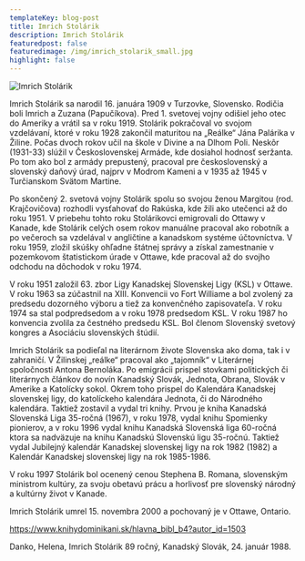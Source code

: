 ```yaml
---
templateKey: blog-post
title: Imrich Stolárik
description: Imrich Stolárik
featuredpost: false
featuredimage: /img/imrich_stolarik_small.jpg
highlight: false
---
```

![Imrich Stolárik](/img/imrich_stolarik_big.jpg "Imrich Stolárik")

Imrich Stolárik sa narodil 16. januára 1909 v Turzovke, Slovensko. Rodičia boli Imrich a Zuzana (Papučíkova). Pred 1. svetovej vojny odišiel jeho otec do Ameriky a vrátil sa v roku 1919. Stolárik pokračoval vo svojom vzdelávaní, ktoré v roku 1928 zakončil maturitou na „Reálke“ Jána Palárika v Žiline. Počas dvoch rokov učil na škole v Divine a na Dlhom Poli. Neskôr (1931-33) slúžil v Československej Armáde, kde dosiahol hodnosť seržanta. Po tom ako bol z armády prepustený, pracoval pre československý a slovenský daňový úrad, najprv v Modrom Kameni a v 1935 až 1945 v Turčianskom Svätom Martine.

Po skončený 2. svetová vojny Stolárik spolu so svojou ženou Margitou (rod. Krajčovičova) rozhodli vysťahovať do Rakúska, kde žili ako utečenci až do roku 1951. V priebehu tohto roku Stolárikovci emigrovali do Ottawy v Kanade, kde Stolárik celých osem rokov manuálne pracoval ako robotník a po večeroch sa vzdelával v angličtine a kanadskom systéme účtovníctva. V roku 1959, zložil skúšky ohľadne štátnej správy a získal zamestnanie v pozemkovom štatistickom úrade v Ottawe, kde pracoval až do svojho odchodu na dôchodok v roku 1974.

V roku 1951 založil 63. zbor Ligy Kanadskej Slovenskej Ligy (KSL) v Ottawe. V roku 1963 sa zúčastnil na XIII. Konvencii vo Fort Williame a bol zvolený za predsedu dozorného výboru a tiež za konvenčného zapisovateľa. V roku 1974 sa stal podpredsedom a v roku 1978 predsedom KSL. V roku 1987 ho konvencia zvolila za čestného predsedu KSL. Bol členom Slovenský svetový kongres a Asociáciu slovenských štúdií.

Imrich Stolárik sa podieľal na literárnom živote Slovenska ako doma, tak i v zahraničí. V Žilinskej „reálke“ pracoval ako „tajomník“ v Literárnej spoločnosti Antona Bernoláka. Po emigrácii prispel stovkami politických či literárnych článkov do novín Kanadský Slovák, Jednota, Obrana, Slovák v Amerike a Katolícky sokol. Okrem toho prispel do Kalendára Kanadskej slovenskej ligy, do katolíckeho kalendára Jednota, či do Národného kalendára. Taktiež zostavil a vydal tri knihy. Prvou je kniha Kanadská Slovenská Liga 35-ročná (1967), v roku 1978, vydal knihu Spomienky pionierov, a v roku 1996 vydal knihu Kanadská Slovenská liga 60-ročná ktora sa nadväzuje na knihu Kanadskú Slovenskú ligu 35-ročnú. Taktiež vydal Jubilejný kalendár Kanadskej slovenskej ligy na rok 1982 (1982) a Kalendár Kanadskej slovenskej ligy na rok 1985-1986.

V roku 1997 Stolárik bol ocenený cenou Stephena B. Romana, slovenským ministrom kultúry, za svoju obetavú prácu a horlivosť pre slovenský národný a kultúrny život v Kanade.

Imrich Stolárik umrel 15. novembra 2000 a pochovaný je v Ottawe, Ontario.

https://www.knihydominikani.sk/hlavna_bibl_b4?autor_id=1503

Danko, Helena, Imrich Stolárik 89 ročný, Kanadský Slovák, 24. január 1988.
